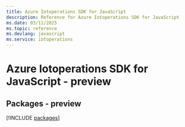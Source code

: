 ```yaml
---
title: Azure Iotoperations SDK for JavaScript
description: Reference for Azure Iotoperations SDK for JavaScript
ms.date: 03/11/2025
ms.topic: reference
ms.devlang: javascript
ms.service: iotoperations
---
```

# Azure Iotoperations SDK for JavaScript - preview
## Packages - preview
[!INCLUDE [packages](iotoperations-index.md)]